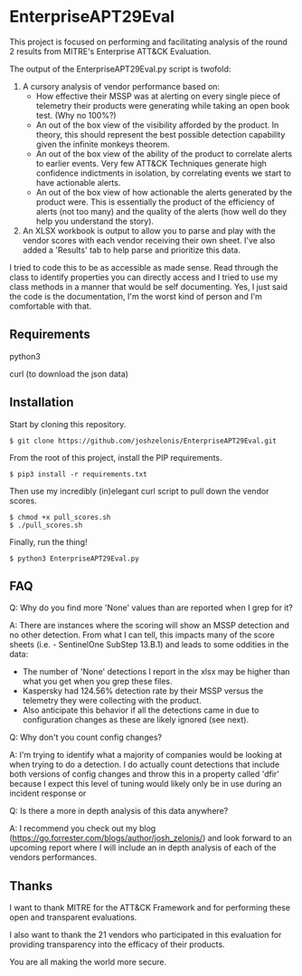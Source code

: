 # EnterpriseAPT29Eval
This project is focused on performing and facilitating analysis of the round 2 results from MITRE's Enterprise ATT&CK Evaluation.

The output of the EnterpriseAPT29Eval.py script is twofold:
1) A cursory analysis of vendor performance based on:
    - How effective their MSSP was at alerting on every single piece of telemetry their products were generating while taking an open book test. (Why no 100%?)
    - An out of the box view of the visibility afforded by the product. In theory, this should represent the best possible detection capability given the infinite monkeys theorem.
    - An out of the box view of the ability of the product to correlate alerts to earlier events. Very few ATT&CK Techniques generate high confidence indictments in isolation, by correlating events we start to have actionable alerts.
    - An out of the box view of how actionable the alerts generated by the product were. This is essentially the product of the efficiency of alerts (not too many) and the quality of the alerts (how well do they help you understand the story).
2) An XLSX workbook is output to allow you to parse and play with the vendor scores with each vendor receiving their own sheet. I've also added a 'Results' tab to help parse and prioritize this data.

I tried to code this to be as accessible as made sense. Read through the class to identify properties you can directly access and I tried to use my class methods in a manner that would be self documenting. Yes, I just said the code is the documentation, I'm the worst kind of person and I'm comfortable with that.

## Requirements
python3

curl (to download the json data)

## Installation
Start by cloning this repository.
```
$ git clone https://github.com/joshzelonis/EnterpriseAPT29Eval.git
```
From the root of this project, install the PIP requirements.
```
$ pip3 install -r requirements.txt
```
Then use my incredibly (in)elegant curl script to pull down the vendor scores.
```
$ chmod +x pull_scores.sh
$ ./pull_scores.sh
```
Finally, run the thing!
```
$ python3 EnterpriseAPT29Eval.py 
```
## FAQ
Q: Why do you find more 'None' values than are reported when I grep for it?

A: There are instances where the scoring will show an MSSP detection and no other detection. From what I can tell, this impacts many of the score sheets (i.e. - SentinelOne SubStep 13.B.1) and leads to some oddities in the data:
 - The number of 'None' detections I report in the xlsx may be higher than what you get when you grep these files.
 - Kaspersky had 124.56% detection rate by their MSSP versus the telemetry they were collecting with the product.
 - Also anticipate this behavior if all the detections came in due to configuration changes as these are likely ignored (see next).


Q: Why don't you count config changes?

A: I'm trying to identify what a majority of companies would be looking at when trying to do a detection. I do actually count detections that include both versions of config changes and throw this in a property called 'dfir' because I expect this level of tuning would likely only be in use during an incident response or 

Q: Is there a more in depth analysis of this data anywhere?

A: I recommend you check out my blog (https://go.forrester.com/blogs/author/josh_zelonis/) and look forward to an upcoming report where I will include an in depth analysis of each of the vendors performances.

## Thanks
I want to thank MITRE for the ATT&CK Framework and for performing these open and transparent evaluations.

I also want to thank the 21 vendors who participated in this evaluation for providing transparency into the efficacy of their products. 

You are all making the world more secure.

